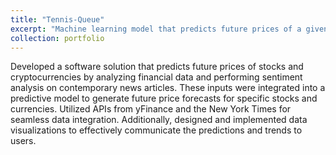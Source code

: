 ```yaml
---
title: "Tennis-Queue"
excerpt: "Machine learning model that predicts future prices of a given stock/cryptocurrency <br/><img src='/images/airbnb.webp'>"
collection: portfolio
---
```


Developed a software solution that predicts future prices of stocks and cryptocurrencies by analyzing financial data and performing sentiment analysis on contemporary news articles. These inputs were integrated into a predictive model to generate future price forecasts for specific stocks and currencies. Utilized APIs from yFinance and the New York Times for seamless data integration. Additionally, designed and implemented data visualizations to effectively communicate the predictions and trends to users.
